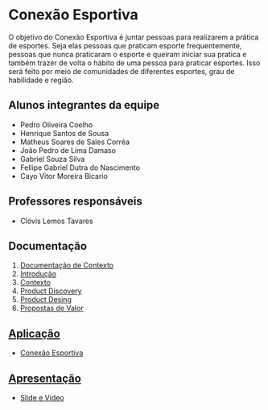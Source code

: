 # Conexão Esportiva

O objetivo do Conexão Esportiva é juntar pessoas para realizarem a prática de esportes. Seja elas pessoas que praticam esporte frequentemente, pessoas que nunca praticaram o esporte e queiram iniciar sua pratica e também trazer de volta o hábito de uma pessoa para praticar esportes. Isso será feito por meio de comunidades de diferentes esportes, grau de habilidade e região. 


## Alunos integrantes da equipe

* Pedro Oliveira Coelho  
* Henrique Santos de Sousa
* Matheus Soares de Sales Corrêa
* João Pedro de Lima Damaso
* Gabriel Souza Silva
* Fellipe Gabriel Dutra do Nascimento
* Cayo Vitor Moreira Bicario

## Professores responsáveis

* Clóvis Lemos Tavares

<h2>Documentação</h2> 

1. <a href="docs/Documentação do Projeto (1).md"> Documentação de Contexto<br>
2. <a href="docs/Introdução.md"> Introdução<br>
3. <a href="docs/Contexto.md"> Contexto<br>
4. <a href="docs/ProductDiscovery.md"> Product Discovery<br>
5. <a href="docs/ProductDesing.md"> Product Desing<br>
7. <a href="docs/Proposta de valor.md"> Propostas de Valor<br>

<h2>Aplicação</h2>

* <a href="https://icei-puc-minas-pbe-ads-si.github.io/pbe-si-ads-2024-2-tiaw-t1-pbe-si-ads-2024-2-tiaw-t1-conexaoesport/"> Conexão Esportiva

<h2>Apresentação</h2>

* <a href="docs/Apresentação.md"> Slide e Video<br>

